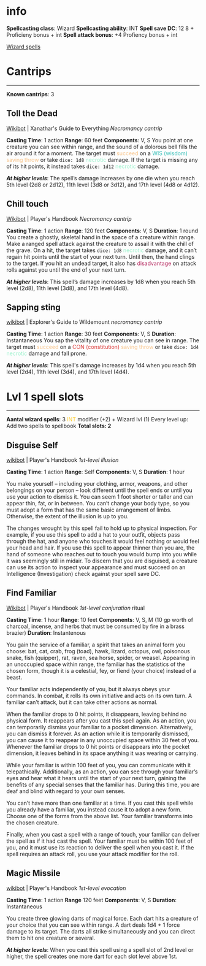 # info
**Spellcasting class**: Wizard
**Spellcasting ability**: INT
**Spell save DC**: 12
	8 + Proficieny bonus + int
**Spell attack bonus**: +4
	Profiency bonus + int

[Wizard spells](http://dnd5e.wikidot.com/spells:wizard)
# Cantrips
---
**Known cantrips**: 3
## Toll the Dead
[Wikibot](http://dnd5e.wikidot.com/spell:toll-the-dead) | Xanathar's Guide to Everything
_Necromancy cantrip_

**Casting Time**: 1 action
**Range**: 60 feet
**Components**: V, S
You point at one creature you can see within range, and the sound of a dolorous bell fills the air around it for a moment. 
The target must <span style="color:#f8c48a">succeed</span> on a <span style="color:#33beb7">WIS (wisdom)</span> <span style="color:#f8c48a">saving throw</span> or take `dice: 1d8` <span style="color:#98f2cb">necrotic</span> damage. If the target is missing any of its hit points, it instead takes `dice: 1d12` <span style="color:#98f2cb">necrotic</span> damage.

_**At higher levels**_: The spell’s damage increases by one die when you reach 5th level (2d8 or 2d12), 11th level (3d8 or 3d12), and 17th level (4d8 or 4d12).

## Chill touch
[Wikibot](http://dnd5e.wikidot.com/spell:chill-touch) | Player's Handbook
*Necromancy cantrip*

**Casting Time**: 1 action
**Range**: 120 feet
**Components**: V, S
**Duration**: 1 round
You create a ghostly, skeletal hand in the space of a creature within range. Make a ranged spell attack against the creature to assail it with the chill of the grave. 
On a hit, the target takes `dice: 1d8` <span style="color:#98f2cb">necrotic</span> damage, and it can’t regain hit points until the start of your next turn. 
Until then, the hand clings to the target. If you hit an undead target, it also has <span style="color:#b4245c">disadvantage</span> on attack rolls against you until the end of your next turn.

_**At higher levels**_: This spell’s damage increases by 1d8 when you reach 5th level (2d8), 11th level (3d8), and 17th level (4d8).

## Sapping sting
[wikibot](http://dnd5e.wikidot.com/spell:sapping-sting) | Explorer's Guide to Wildemount
*necromancy cantrip*

**Casting Time**: 1 action
**Range**: 30 feet
**Components**: V, S
**Duration**: Instantaneous
You sap the vitality of one creature you can see in range. 
The target must <span style="color:#f8c48a">succeed</span> on a <span style="color:#db3937">CON (constitution)</span> <span style="color:#f8c48a">saving throw</span> or take `dice: 1d4` <span style="color:#98f2cb">necrotic</span> damage and fall prone.

_**At higher levels**_: This spell's damage increases by 1d4 when you reach 5th level (2d4), 11th level (3d4), and 17th level (4d4).

# Lvl 1 spell slots
---
**Aantal wizard spells**: 3
	<span style="color:#fecc2f">INT</span> modifier (+2) + Wizard lvl (1)
	Every level up: Add two spells to spellbook
**Total slots: 2**

## Disguise Self
[wikibot](http://dnd5e.wikidot.com/spell:disguise-self) | Player's Handbook
*1st-level illusion*

**Casting Time**: 1 action
**Range**: Self
**Components**: V, S
**Duration**: 1 hour

You make yourself – including your clothing, armor, weapons, and other belongings on your person – look different until the spell ends or until you use your action to dismiss it. You can seem 1 foot shorter or taller and can appear thin, fat, or in between. You can’t change your body type, so you must adopt a form that has the same basic arrangement of limbs. Otherwise, the extent of the illusion is up to you.

The changes wrought by this spell fail to hold up to physical inspection. For example, if you use this spell to add a hat to your outfit, objects pass through the hat, and anyone who touches it would feel nothing or would feel your head and hair. If you use this spell to appear thinner than you are, the hand of someone who reaches out to touch you would bump into you while it was seemingly still in midair. To discern that you are disguised, a creature can use its action to inspect your appearance and must succeed on an Intelligence (Investigation) check against your spell save DC.

## Find Familiar
[Wikibot](http://dnd5e.wikidot.com/spell:find-familiar) | Player's Handbook
*1st-level conjuration* ritual

**Casting Time**: 1 hour
**Range**: 10 feet
**Components**: V, S, M (10 gp worth of charcoal, incense, and herbs that must be consumed by fire in a brass brazier)
**Duration**: Instantenous

You gain the service of a familiar, a spirit that takes an animal form you choose: bat, cat, crab, frog (toad), hawk, lizard, octopus, owl, poisonous snake, fish (quipper), rat, raven, sea horse, spider, or weasel. Appearing in an unoccupied space within range, the familiar has the statistics of the chosen form, though it is a celestial, fey, or fiend (your choice) instead of a beast.

Your familiar acts independently of you, but it always obeys your commands. In combat, it rolls its own initiative and acts on its own turn. A familiar can’t attack, but it can take other actions as normal.

When the familiar drops to 0 hit points, it disappears, leaving behind no physical form. It reappears after you cast this spell again. As an action, you can temporarily dismiss your familiar to a pocket dimension. Alternatively, you can dismiss it forever. As an action while it is temporarily dismissed, you can cause it to reappear in any unoccupied space within 30 feet of you. Whenever the familiar drops to 0 hit points or disappears into the pocket dimension, it leaves behind in its space anything it was wearing or carrying.

While your familiar is within 100 feet of you, you can communicate with it telepathically. Additionally, as an action, you can see through your familiar’s eyes and hear what it hears until the start of your next turn, gaining the benefits of any special senses that the familiar has. During this time, you are deaf and blind with regard to your own senses.

You can’t have more than one familiar at a time. If you cast this spell while you already have a familiar, you instead cause it to adopt a new form. Choose one of the forms from the above list. Your familiar transforms into the chosen creature.

Finally, when you cast a spell with a range of touch, your familiar can deliver the spell as if it had cast the spell. Your familiar must be within 100 feet of you, and it must use its reaction to deliver the spell when you cast it. If the spell requires an attack roll, you use your attack modifier for the roll.

## Magic Missile
[wikibot](http://dnd5e.wikidot.com/spell:magic-missile) | Player's Handbook
*1st-level evocation*

**Casting Time**: 1 action
**Range** 120 feet
**Components**: V, S
**Duration**: Instantaneous

You create three glowing darts of magical force. Each dart hits a creature of your choice that you can see within range. A dart deals 1d4 + 1 force damage to its target. The darts all strike simultaneously and you can direct them to hit one creature or several.

_**At higher levels**_: When you cast this spell using a spell slot of 2nd level or higher, the spell creates one more dart for each slot level above 1st.